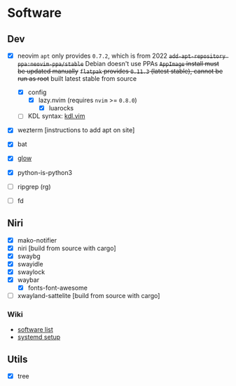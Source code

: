 # Software

## Dev
 - [x] neovim
   `apt` only provides `0.7.2`, which is from 2022
   ~~`add-apt-repository ppa:neovim-ppa/stable`~~ Debian doesn't use PPAs
   ~~`AppImage` install must be updated manually~~
   ~~`flatpak` provides `0.11.3` (latest stable), cannot be run as root~~
   built latest stable from source
   - [x] config
     - [x] lazy.nvim (requires `nvim` >= `0.8.0`)
       - [x] luarocks
   - [ ] KDL syntax: [kdl.vim](https://github.com/imsnif/kdl.vim)
 - [x] wezterm [instructions to add apt on site]
 - [x] bat
 - [x] [glow](https://github.com/charmbracelet/glow)
 - [x] python-is-python3
 - [ ] ripgrep (rg)
 - [ ] fd


## Niri
 - [x] mako-notifier
 - [x] niri [build from source with cargo]
 - [x] swaybg
 - [x] swayidle
 - [x] swaylock
 - [x] waybar
   - [x] fonts-font-awesome
 - [ ] xwayland-sattelite [build from source with cargo]

### Wiki
 * [software list](https://github.com/YaLTeR/niri/wiki/Important-Software)
 * [systemd setup](https://github.com/YaLTeR/niri/wiki/Example-systemd-Setup)


## Utils
 - [x] tree
